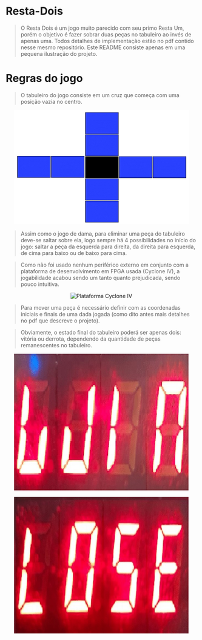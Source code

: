 # Resta-Dois
> O Resta Dois é um jogo muito parecido com seu primo Resta Um, porém o objetivo é fazer sobrar duas peças no tabuleiro ao invés de apenas uma. Todos detalhes de implementação estão no pdf contido nesse mesmo repositório. Este README consiste apenas em uma pequena ilustração do projeto.

# Regras do jogo
> O tabuleiro do jogo consiste em um cruz que começa com uma posição vazia no centro.

<p align="center">
  <img width="460" height="300" src="https://github.com/medina325/Resta-Dois/blob/main/images/tabuleiro.jpg?raw=true" alt="tabuleiro">
</p>

> Assim como o jogo de dama, para eliminar uma peça do tabuleiro deve-se saltar sobre ela, logo sempre há 4 possibilidades no início do jogo: saltar a peça da esquerda para direita, da direita para esquerda, de cima para baixo ou de baixo para cima.

> Como não foi usado nenhum periférico externo em conjunto com a plataforma de desenvolvimento em FPGA usada (Cyclone IV), a jogabilidade acabou sendo um tanto quanto prejudicada, sendo pouco intuitiva.

<p align="center">
  <img width="460" height="360" src="https://www.dhresource.com/0x0/f2/albu/g5/M00/5A/63/rBVaI1nDK4mAOr-LAAdEFp_RNEA674.jpg" alt="Plataforma Cyclone IV">
</p>

> Para mover uma peça é necessário definir com as coordenadas iniciais e finais de uma dada jogada (como dito antes mais detalhes no pdf que descreve o projeto).

> Obviamente, o estado final do tabuleiro poderá ser apenas dois: vitória ou derrota, dependendo da quantidade de peças remanescentes no tabuleiro.

<p align="center">
  <img id="cyclone" width="460" height="360" src="https://github.com/medina325/Resta-Dois/blob/main/images/win_display.jpg?raw=true" alt="win_display">
</p>

<p align="center">
  <img id="cyclone" width="460" height="360" src="https://github.com/medina325/Resta-Dois/blob/main/images/lose_display.jpg?raw=true" alt="lose_display">
</p>

